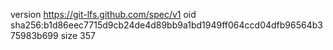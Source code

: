 version https://git-lfs.github.com/spec/v1
oid sha256:b1d86eec7715d9cb24de4d89bb9a1bd1949ff064ccd04dfb96564b375983b699
size 357
